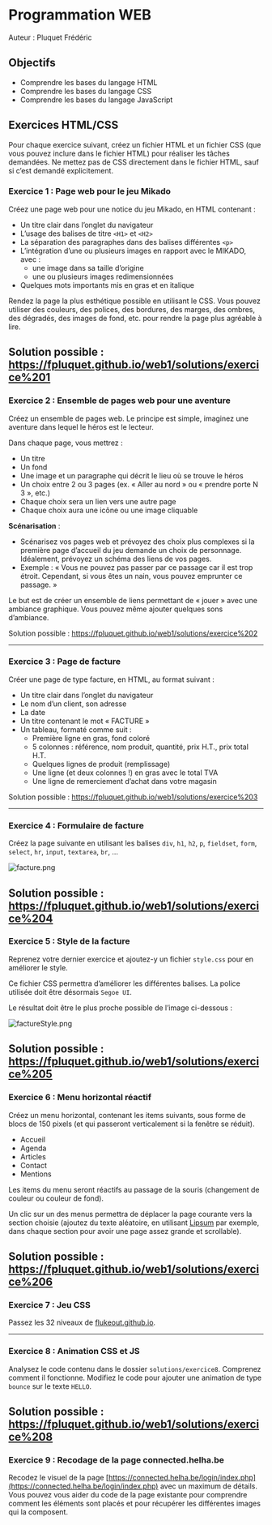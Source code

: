 # Programmation WEB

Auteur : Pluquet Frédéric

## Objectifs

- Comprendre les bases du langage HTML
- Comprendre les bases du langage CSS
- Comprendre les bases du langage JavaScript

## Exercices HTML/CSS

Pour chaque exercice suivant, créez un fichier HTML et un fichier CSS (que vous pouvez inclure dans le fichier HTML) pour réaliser les tâches demandées. Ne mettez pas de CSS directement dans le fichier HTML, sauf si c’est demandé explicitement.

### Exercice 1 : Page web pour le jeu Mikado

Créez une page web pour une notice du jeu Mikado, en HTML contenant :

- Un titre clair dans l’onglet du navigateur
- L’usage des balises de titre `<H1>` et `<H2>`
- La séparation des paragraphes dans des balises différentes `<p>`
- L’intégration d’une ou plusieurs images en rapport avec le MIKADO, avec :
    - une image dans sa taille d’origine
    - une ou plusieurs images redimensionnées
- Quelques mots importants mis en gras et en italique

Rendez la page la plus esthétique possible en utilisant le CSS. Vous pouvez utiliser des couleurs, des polices, des bordures, des marges, des ombres, des dégradés, des images de fond, etc. pour rendre la page plus agréable à lire.

Solution possible : https://fpluquet.github.io/web1/solutions/exercice%201
---

### Exercice 2 : Ensemble de pages web pour une aventure

Créez un ensemble de pages web. Le principe est simple, imaginez une aventure dans lequel le héros est le lecteur.

Dans chaque page, vous mettrez :

- Un titre
- Un fond
- Une image et un paragraphe qui décrit le lieu où se trouve le héros
- Un choix entre 2 ou 3 pages (ex. « Aller au nord » ou « prendre porte N 3 », etc.)
- Chaque choix sera un lien vers une autre page
- Chaque choix aura une icône ou une image cliquable

**Scénarisation** :

- Scénarisez vos pages web et prévoyez des choix plus complexes si la première page d’accueil du jeu demande un choix de personnage. Idéalement, prévoyez un schéma des liens de vos pages.
- Exemple : « Vous ne pouvez pas passer par ce passage car il est trop étroit. Cependant, si vous êtes un nain, vous pouvez emprunter ce passage. »

Le but est de créer un ensemble de liens permettant de « jouer » avec une ambiance graphique. Vous pouvez même ajouter quelques sons d’ambiance.

Solution possible : https://fpluquet.github.io/web1/solutions/exercice%202

---

### Exercice 3 : Page de facture

Créer une page de type facture, en HTML, au format suivant :

- Un titre clair dans l’onglet du navigateur
- Le nom d’un client, son adresse
- La date
- Un titre contenant le mot « FACTURE »
- Un tableau, formaté comme suit :
    - Première ligne en gras, fond coloré
    - 5 colonnes : référence, nom produit, quantité, prix H.T., prix total H.T.
    - Quelques lignes de produit (remplissage)
    - Une ligne (et deux colonnes !) en gras avec le total TVA
    - Une ligne de remerciement d’achat dans votre magasin

Solution possible : https://fpluquet.github.io/web1/solutions/exercice%203

---

### Exercice 4 : Formulaire de facture

Créez la page suivante en utilisant les balises `div`, `h1`, `h2`, `p`, `fieldset`, `form`, `select`, `hr`, `input`, `textarea`, `br`, …

![facture.png](resources/images/facture.png)

Solution possible : https://fpluquet.github.io/web1/solutions/exercice%204
---

### Exercice 5 : Style de la facture

Reprenez votre dernier exercice et ajoutez-y un fichier `style.css` pour en améliorer le style.

Ce fichier CSS permettra d’améliorer les différentes balises. La police utilisée doit être désormais `Segoe UI`.

Le résultat doit être le plus proche possible de l’image ci-dessous :

![factureStyle.png](resources/images/factureStyle.png)

Solution possible : https://fpluquet.github.io/web1/solutions/exercice%205
---

### Exercice 6 : Menu horizontal réactif

Créez un menu horizontal, contenant les items suivants, sous forme de blocs de 150 pixels (et qui passeront verticalement si la fenêtre se réduit).

- Accueil
- Agenda
- Articles
- Contact
- Mentions

Les items du menu seront réactifs au passage de la souris (changement de couleur ou couleur de fond).

Un clic sur un des menus permettra de déplacer la page courante vers la section choisie (ajoutez du texte aléatoire, en utilisant [Lipsum](https://www.lipsum.com/) par exemple, dans chaque section pour avoir une page assez grande et scrollable).

Solution possible : https://fpluquet.github.io/web1/solutions/exercice%206
---

### Exercice 7 : Jeu CSS

Passez les 32 niveaux de [flukeout.github.io](https://flukeout.github.io/).

---

### Exercice 8 : Animation CSS et JS

Analysez le code contenu dans le dossier `solutions/exercice8`. Comprenez comment il fonctionne. Modifiez le code pour ajouter une animation de type `bounce` sur le texte `HELLO`.

Solution possible : https://fpluquet.github.io/web1/solutions/exercice%208
---

### Exercice 9 : Recodage de la page connected.helha.be

Recodez le visuel de la page [https://connected.helha.be/login/index.php](https://connected.helha.be/login/index.php) avec un maximum de détails. Vous pouvez vous aider du code de la page existante pour comprendre comment les éléments sont placés et pour récupérer les différentes images qui la composent.

